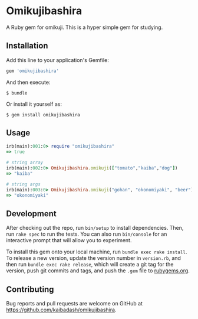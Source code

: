 # Omikujibashira

A Ruby gem for omikuji.
This is a hyper simple gem for studying.

## Installation

Add this line to your application's Gemfile:

```ruby
gem 'omikujibashira'
```

And then execute:

    $ bundle

Or install it yourself as:

    $ gem install omikujibashira

## Usage

```ruby
irb(main):001:0> require "omikujibashira"
=> true

# string array
irb(main):002:0> Omikujibashira.omikuji(["tomato","kaiba","dog"])
=> "kaiba"

# string args
irb(main):003:0> Omikujibashira.omikuji("gohan", "okonomiyaki", "beer")
=> "okonomiyaki"
```

## Development

After checking out the repo, run `bin/setup` to install dependencies. Then, run `rake spec` to run the tests. You can also run `bin/console` for an interactive prompt that will allow you to experiment.

To install this gem onto your local machine, run `bundle exec rake install`. To release a new version, update the version number in `version.rb`, and then run `bundle exec rake release`, which will create a git tag for the version, push git commits and tags, and push the `.gem` file to [rubygems.org](https://rubygems.org).

## Contributing

Bug reports and pull requests are welcome on GitHub at https://github.com/kaibadash/omikujibashira.

